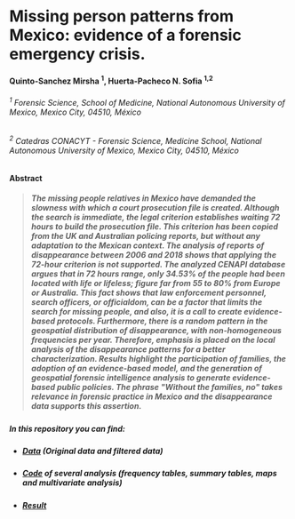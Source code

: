 # Missing person patterns from Mexico: evidence of a forensic emergency crisis.

#### Quinto-Sanchez Mirsha <sup>1</sup>, Huerta-Pacheco N. Sofia <sup>1,2</sup>
###### <sup>1</sup> Forensic Science, School of Medicine, National Autonomous University of Mexico, Mexico City, 04510, México
###### <sup>2</sup> Catedras CONACYT - Forensic Science, Medicine School, National Autonomous University of Mexico, Mexico City, 04510, México

**Abstract**

> ##### The missing people relatives in Mexico have demanded the slowness with which a court prosecution file is created. Although the search is immediate, the legal criterion establishes waiting 72 hours to build the prosecution file. This criterion has been copied from the UK and Australian policing reports, but without any adaptation to the Mexican context. The analysis of reports of disappearance between 2006 and 2018 shows that applying the 72-hour criterion is not supported. The analyzed CENAPI database argues that in 72 hours range, only 34.53% of the people had been located with life or lifeless; figure far from 55 to 80% from Europe or Australia. This fact shows that law enforcement personnel, search officers, or officialdom, can be a factor that limits the search for missing people, and also, it is a call to create evidence-based protocols. Furthermore, there is a random pattern in the geospatial distribution of disappearance, with non-homogeneous frequencies per year. Therefore, emphasis is placed on the local analysis of the disappearance patterns for a better characterization. Results highlight the participation of families, the adoption of an evidence-based model, and the generation of geospatial forensic intelligence analysis to generate evidence-based public policies. The phrase "Without the families, no" takes relevance in forensic practice in Mexico and the disappearance data supports this assertion. 

##### In this repository you can find:

- ##### [Data](https://github.com/nshuerta-ForenseUNAM/Missing_person_Mexico/tree/Data) (Original data and filtered data)
- ##### [Code](https://github.com/nshuerta-ForenseUNAM/Missing_person_Mexico/tree/Code) of several analysis (frequency tables, summary tables, maps and multivariate analysis)
- ##### [Result](https://github.com/nshuerta-ForenseUNAM/Missing_person_Mexico/tree/Result)

